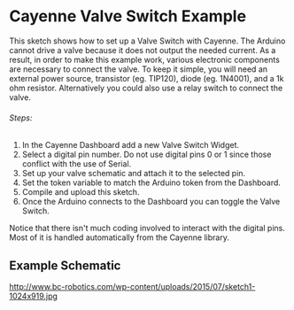# Cayenne Valve Switch Example

This sketch shows how to set up a Valve Switch with Cayenne. The Arduino cannot
drive a valve because it does not output the needed current. As a result, in order
to make this example work, various electronic components are necessary to connect
the valve. To keep it simple, you will need an external power source, transistor (eg. TIP120),
diode (eg. 1N4001), and a 1k ohm resistor. Alternatively you could also use a relay switch to 
connect the valve.

###### Steps:
1. In the Cayenne Dashboard add a new Valve Switch Widget.
2. Select a digital pin number. Do not use digital pins 0 or 1 since those conflict with the use of Serial.
3. Set up your valve schematic and attach it to the selected pin.
4. Set the token variable to match the Arduino token from the Dashboard.
5. Compile and upload this sketch.
6. Once the Arduino connects to the Dashboard you can toggle the Valve Switch.

Notice that there isn't much coding involved to interact with the digital pins.
Most of it is handled automatically from the Cayenne library.

## Example Schematic
http://www.bc-robotics.com/wp-content/uploads/2015/07/sketch1-1024x919.jpg
